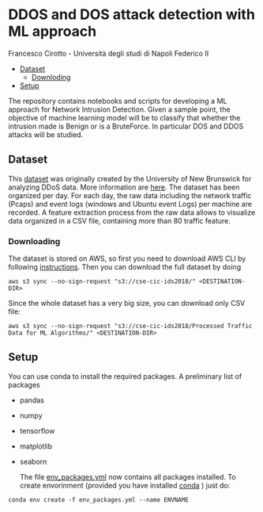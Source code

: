
# DDOS and DOS attack detection with ML approach
Francesco Cirotto - Università degli studi di Napoli Federico II

 * [Dataset](#dataset)
   + [Downloding](#downloding)
 * [Setup](#setup)

The repository contains notebooks and scripts for developing a ML approach for Network Intrusion Detection.
Given a sample point, the objective of machine learning model will be to classify that whether the intrusion made is Benign or is a BruteForce. In particular DOS and DDOS attacks will be studied.

## Dataset
This [dataset](https://registry.opendata.aws/cse-cic-ids2018/) was originally created by the University of New Brunswick for analyzing DDoS data. More information are [here](https://www.unb.ca/cic/datasets/ids-2018.html). The dataset has been organized per day. For each day, the raw data including the network traffic (Pcaps) and event logs (windows and Ubuntu event Logs) per machine are recorded. A feature extraction process from the raw data allows to visualize data organized in a CSV file, containing more than 80 traffic feature. 

### Downloading
The dataset is stored on AWS, so first you need to download AWS CLI by following [instructions](https://aws.amazon.com/cli/). Then you can download the full dataset by doing
```
aws s3 sync --no-sign-request "s3://cse-cic-ids2018/" <DESTINATION-DIR>
```
Since the whole dataset has a very big size, you can download only CSV file:
``` 
aws s3 sync --no-sign-request "s3://cse-cic-ids2018/Processed Traffic Data for ML Algorithms/" <DESTINATION-DIR>
```

## Setup
You can use conda to install the required packages. A preliminary list of packages
- pandas
- numpy
- tensorflow
- matplotlib
- seaborn

    The file [env_packages.yml](https://github.com/francescocirotto/cybersecurity/blob/main/env_packages.yml) now contains all packages  installed. To create envorinment (provided you have installed [conda]() ) just do:
```
conda env create -f env_packages.yml --name ENVNAME
```
